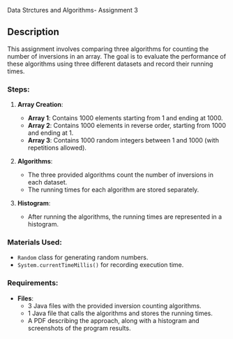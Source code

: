 
Data Strctures and Algorithms- Assignment 3

## Description

This assignment involves comparing three algorithms for counting the number of inversions in an array. The goal is to evaluate the performance of these algorithms using three different datasets and record their running times.

### Steps:

1. **Array Creation**: 
   - **Array 1**: Contains 1000 elements starting from 1 and ending at 1000.
   - **Array 2**: Contains 1000 elements in reverse order, starting from 1000 and ending at 1.
   - **Array 3**: Contains 1000 random integers between 1 and 1000 (with repetitions allowed).

2. **Algorithms**:
   - The three provided algorithms count the number of inversions in each dataset.
   - The running times for each algorithm are stored separately.

3. **Histogram**:
   - After running the algorithms, the running times are represented in a histogram.

### Materials Used:
- `Random` class for generating random numbers.
- `System.currentTimeMillis()` for recording execution time.

### Requirements:
- **Files**: 
  - 3 Java files with the provided inversion counting algorithms.
  - 1 Java file that calls the algorithms and stores the running times.
  - A PDF describing the approach, along with a histogram and screenshots of the program results.

